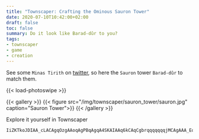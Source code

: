 ```yaml
---
title: "Townscaper: Crafting the Ominous Sauron Tower"
date: 2020-07-10T10:42:00+02:00
draft: false
toc: false
summary: Do it look like Barad-dûr to you?
tags:
- townscaper
- game
- creation
---
```


See some `Minas Tirith` on [twitter](https://twitter.com/search?q=minas%20tirith%20townscaper&src=typed_query), 
so here the `Sauron` tower `Barad-dûr` to match them.

{{< load-photoswipe >}}

{{< gallery >}}
  {{< figure src="/img/townscaper/sauron_tower/sauron.jpg" caption="Sauron Tower">}}
{{< /gallery >}}

Explore it yourself in Townscaper

```text
IiZKTkoJDIAA_cLACAgqOzgAAoqAgPBqAgqA4SKAIAAq6kCAqCgbrqqqqqqqjMCAgAAA_EoKAIAAukqqqqqqqqqTqqqqqqqqqqqutqqqqqqq6IrKACAA4aDAgqCAqO7AACAA4_DACAA4TgqqCCAgqukqqqqqqqq6kqqqqqqqqutqqqqqqqqjsqqqqqqqu2qqqqqqqO7AIgqqAgPBqqAgqA4SqqqqqqqqOpqqqqqqqqCQttqqqqqqqqjsqqqqqqqqqqu2ACoqqK4TgqqAgAAoukqqqqqqq6kqqqqqqqqutqqqqqqqq6Irqqqqqqqqu2gAqqCAq_EoqqAgLJqqCACA4kCqqqCCA42CoqKAIAgjsAqqCACA4ajAqqCAO
```
